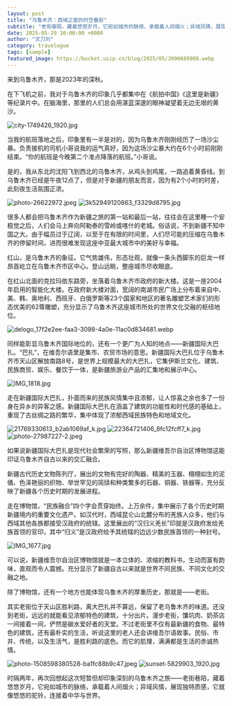 ```yaml
---
layout: post
title: "乌鲁木齐：西域之窗的时空叠影"
subtitle: "老街巷陌，藏着悠悠岁月，它宛如城市的脉络，承载着人间烟火；异域风情，展现独特质感，它就像悠悠的驼铃，连接着中华与世界。"
date: 2025-05-29 10:00:00 +0000
author: "文刀刘"
category: travelogue
tags: [sample]
featured_image: https://bucket.uicp.cn/blog/2025/05/3090689908.webp
---
```


来到乌鲁木齐，那是2023年的深秋。

在下飞机之前，我对于乌鲁木齐的印象几乎都集中在《航拍中国》《这里是新疆》等纪录片中。在脑海里，那里的人们总会用湛蓝深邃的眼神凝望着无边无垠的黄沙。

![city-1749426_1920.jpg][1]

当我的航班落地之后，印象里有一半是对的，因为乌鲁木齐刚刚经历了一场沙尘暴。负责接机的司机小哥说我的运气真好，因为这场沙尘暴大约在6个小时前刚刚结束。“你的航班是今晚第二个准点降落的航班。”小哥说。

是的，我从东北的沈阳飞到西北的乌鲁木齐，从鸡头到鸡尾，一路追着黄昏线。到乌鲁木齐已经是午夜12点了，但是对于新疆的朋友而言，因为有2个小时的时差，此刻夜生活氛围正浓。

![photo-26622972.jpeg][2]
![3k52949120863_f3329d8795.jpg][3]

很多人都会把乌鲁木齐作为新疆之旅的第一站和最后一站，往往会在这里睡一个安稳觉之后，人们会马上奔向阿勒泰的雪岭或喀什的老城。俗话说，不到新疆不知中国之大。由于幅员过于辽阔，以至于在有限的时间里，人们尽可能的压缩在乌鲁木齐的停留时间，进而很难发现这座中亚最大城市中的美好与幸福。

红山，是乌鲁木齐的象征。它气势雄伟，形态壮观，就像一条头西脚东的巨龙一样昂首屹立在乌鲁木齐市区中心。登山远眺，整座城市尽收眼底。

在红山北面的克拉玛依东路旁，坐落着乌鲁木齐市政府的新大楼。这是一座2004年启用的智能化大楼。在政府新大楼对面，宽阔的南湖市民广场上分布着来自中、美、韩、奥地利、西班牙、白俄罗斯等23个国家和地区的著名雕塑艺术家们的形态优美的62尊雕塑，充分显示了乌鲁木齐这座城市所处的世界文化交融的枢纽地位。

![delogo_17f2e2ee-faa3-3098-4a0e-11ac0d834681.webp][4]

同样能彰显乌鲁木齐国际地位的，还有一个更广为人知的地点——新疆国际大巴扎。“巴扎”，在维吾尔语里是集市、农贸市场的意思。新疆国际大巴扎位于乌鲁木齐市天山区解放南路8号，是世界上规模最大的大巴扎，它集伊斯兰文化、建筑、民族商贸、娱乐、餐饮于一体，是新疆旅游业产品的汇集地和展示中心。

![IMG_1818.jpg][5]

走在新疆国际大巴扎，扑面而来的民族风情集中且浓郁，让人惊喜之余也多了一份身在异乡的异客之感。新疆国际大巴扎在涵盖了建筑的功能性和时代感的基础上，重现了古丝绸之路的繁华，集中体现了浓郁西域民族特色和地域文化。

![21769330613_b2ab1069af_k.jpg][6]
![22364721406_8fc12fcff7_k.jpg][7]
![photo-27987227-2.jpeg][8]


如果说新疆国际大巴扎是现代社会繁荣的写照，那么新疆维吾尔自治区博物馆这能印证乌鲁木齐自古以来的交汇融合。

新疆古代历史文物陈列厅，展出的文物有完好的陶器、精美的玉器、栩栩如生的泥俑、色泽艳丽的织物、举世罕见的简牍和种类繁多的石器、铜器、铁器等，充分反映了新疆各个历史时期的发展进程。

走在博物馆，“民族融合”四个字会贯穿始终。上万余件，集中展示了各个历史时期新疆境内的重要文化遗产。如汉代时，西域昆仑山北麓分布的羌族人众多，他们与西域其他各族都接受汉政府的统辖。这里展出的“汉归义羌长”印就是汉政府发给羌族首领的官印，其中“归义”是汉政府给予其统辖的边远少数民族首领的一种封号。

![IMG_1677.jpg][9]

可以说，新疆维吾尔自治区博物馆就是一本立体的、浓缩的教科书，生动而富有韵味，直观而令人震撼。充分显示了新疆自古以来就是世界不同民族、不同文化的交融之地。

除了博物馆，还有一个地方也能体现乌鲁木齐的厚重历史，那就是——老街。

其实老街位于天山区胜利路，离大巴扎并不算远，保留了老乌鲁木齐的味道。还没到老街，远远的就能看见浓郁特色的建筑，十分出片。漫步老街，馕坑肉、奶茶店一间接着一间，俨然是碳水爱好者的天堂。不过老街里不仅有最新疆的食物、最特色的建筑，还有最朴实的生活，听说这里的老人还会讲维吾尔语故事。民俗、市井、传统，以及生活气，是胜利路的底色。而它的肌理，满满都是生活的赤诚热情。

![photo-1508598380528-ba1fc88b9c47.jpeg][10]
![sunset-5829903_1920.jpg][11]

时隔两年，再次回想起这次短暂但却印象深刻的乌鲁木齐之旅——老街巷陌，藏着悠悠岁月，它宛如城市的脉络，承载着人间烟火；异域风情，展现独特质感，它就像悠悠的驼铃，连接着中华与世界。


  [1]: https://bucket.uicp.cn/blog/2025/05/3373733713.jpg
  [2]: https://bucket.uicp.cn/blog/2025/05/2081477815.jpeg
  [3]: https://bucket.uicp.cn/blog/2025/05/499411009.jpg
  [4]: https://bucket.uicp.cn/blog/2025/05/3090689908.webp
  [5]: https://bucket.uicp.cn/blog/2025/05/3059412718.jpg
  [6]: https://bucket.uicp.cn/blog/2025/05/1663740823.jpg
  [7]: https://bucket.uicp.cn/blog/2025/05/2126355530.jpg
  [8]: https://bucket.uicp.cn/blog/2025/05/2402047636.jpeg
  [9]: https://bucket.uicp.cn/blog/2025/05/1558164897.jpg
  [10]: https://bucket.uicp.cn/blog/2025/05/3371645602.jpeg
  [11]: https://bucket.uicp.cn/blog/2025/05/618326835.jpg